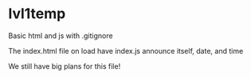 # lvl1temp
Basic html and js with .gitignore

The index.html file on load have index.js announce itself, date, and time

We still have big plans for this file!